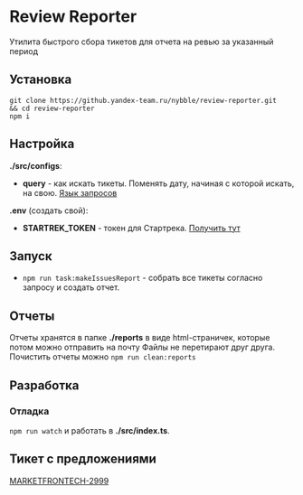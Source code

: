 # Review Reporter
Утилита быстрого сбора тикетов для отчета на ревью за указанный период

## Установка
```
git clone https://github.yandex-team.ru/nybble/review-reporter.git
&& cd review-reporter
npm i
```

## Настройка
<b>./src/configs</b>:
- <b>query</b> - как искать тикеты. Поменять дату, начиная с которой искать, на свою. [Язык запросов](https://wiki.yandex-team.ru/tracker/vodstvo/query/)

<b>.env</b> (создать свой):
- <b>STARTREK_TOKEN</b> - токен для Стартрека. [Получить тут](https://oauth.yandex-team.ru/authorize?response_type=token&client_id=5f671d781aca402ab7460fde4050267b)

## Запуск
- `npm run task:makeIssuesReport` - собрать все тикеты согласно запросу и создать отчет.

## Отчеты
Отчеты хранятся в папке <b>./reports</b> в виде html-страничек, которые потом можно отправить на почту
Файлы не перетирают друг друга. 
Почистить отчеты можно `npm run clean:reports`

## Разработка

### Отладка
`npm run watch` и работать в <b>./src/index.ts</b>. 

## Тикет с предложениями
[MARKETFRONTECH-2999](https://st.yandex-team.ru/MARKETFRONTECH-2999)
